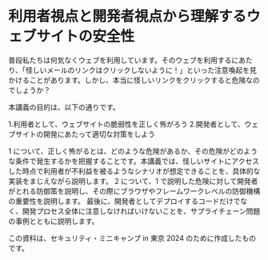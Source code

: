 # 利用者視点と開発者視点から理解するウェブサイトの安全性

普段私たちは何気なくウェブを利用しています。そのウェブを利用するにあたり、「怪しいメールのリンクはクリックしないように！」といった注意喚起を見かけることがあります。しかし、本当に怪しいリンクをクリックすると危険なのでしょうか？

本講義の目的は、以下の通りです。

1.利用者として、ウェブサイトの脆弱性を正しく怖がろう
2.開発者として、ウェブサイトの開発にあたって適切な対策をしよう

1 について、正しく怖がるとは、どのような危険があるか、その危険がどのような条件で発生するかを把握することです。本講義では、怪しいサイトにアクセスした時点で利用者が不利益を被るようなシナリオが想定できることを、具体的な実装をまじえながら説明します。
2 について、1 で説明した危険に対して開発者がとれる防御策を説明し、その際にブラウザやフレームワークレベルの防御機構の重要性を説明します。
最後に、開発者としてデプロイするコードだけでなく、開発プロセス全体に注意しなければいけないことを、サプライチェーン問題の事例とともに説明します。

この資料は、セキュリティ・ミニキャンプ in 東京 2024 のために作成したものです。
